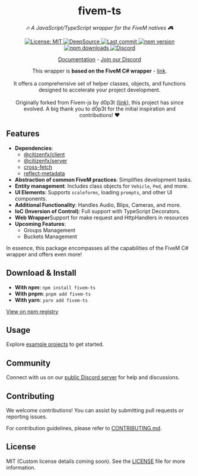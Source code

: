 <h1 style="text-align: center;">fivem-ts</h1>

<p style="text-align: center; font-style: italic;">
  <i>🔥 A JavaScript/TypeScript wrapper for the FiveM natives 🎮</i>
</p>

<p style="text-align: center;">
  <a href="https://github.com/Purpose-Dev/fivem-ts/blob/main/LICENSE">
    <img src="https://img.shields.io/badge/License-MIT-blue.svg?style=flat" alt="License: MIT">
  </a>
  <a href="https://app.deepsource.com/gh/Purpose-Dev/fivem-ts/" target="_blank">
    <img alt="DeepSource" title="DeepSource" src="https://app.deepsource.com/gh/Purpose-Dev/fivem-ts.svg/?label=code+coverage&show_trend=true&token=2hNgZBbR-38Suxh234Im3_ck"/>
  </a>
  <a href="https://github.com/Purpose-Dev/fivem-ts/commits/main">
    <img src="https://img.shields.io/github/last-commit/Purpose-Dev/fivem-ts.svg?style=flat" alt="Last commit">
  </a>
  <a href="https://www.npmjs.com/package/fivem-ts">
    <img src="https://img.shields.io/npm/v/fivem-ts?style=flat" alt="npm version">
  </a>
  <a href="https://www.npmjs.com/package/fivem-ts">
    <img src="https://img.shields.io/npm/dm/fivem-ts?style=flat" alt="npm downloads">
  </a>
  <a href="https://discord.gg/Rah7Bt4TeJ">
    <img src="https://img.shields.io/discord/1273215892238372895?label=Discord" alt="Discord">
  </a>
</p>

<p style="text-align: center;">
  <a href="https://purpose-dev.github.io/fivem-ts/">Documentation</a> -
  <a href="https://discord.gg/Rah7Bt4TeJ">Join our Discord</a>
</p>

<p style="text-align: center;">
  This wrapper is <strong>based on the FiveM C# wrapper</strong> - 
  <a href="https://github.com/citizenfx/fivem/tree/master/code/client/clrcore/External">link</a>.
  <br><br>
  It offers a comprehensive set of helper classes, objects, and functions designed to accelerate your project development.
  <br><br>
  Originally forked from Fivem-js by d0p3t (<a href="https://github.com/d0p3t/fivem-js">link</a>), 
  this project has since evolved. A big thank you to d0p3t for the initial inspiration and contributions! ❤️
</p>

<h2>Features</h2>

<ul>
  <li><strong>Dependencies</strong>:
    <ul>
      <li><a href="https://www.npmjs.com/package/@citizenfx/client">@citizenfx/client</a></li>
      <li><a href="https://www.npmjs.com/package/@citizenfx/server">@citizenfx/server</a></li>
      <li><a href="https://www.npmjs.com/package/cross-fetch">cross-fetch</a></li>
      <li><a href="https://www.npmjs.com/package/reflect-metadata">reflect-metadata</a></li>
    </ul>
  </li>
  <li><strong>Abstraction of common FiveM practices</strong>: Simplifies development tasks.</li>
  <li><strong>Entity management</strong>: Includes class objects for <code>Vehicle</code>, <code>Ped</code>, and more.</li>
  <li><strong>UI Elements</strong>: Supports <code>scaleforms</code>, loading <code>prompts</code>, and other UI components.</li>
  <li><strong>Additional Functionality</strong>: Handles Audio, Blips, Cameras, and more.</li>
  <li><strong>IoC (Inversion of Control)</strong>: Full support with TypeScript Decorators.</li>
  <li><strong>Web Wrapper</strong>Support for make request and HttpHandlers in resources</li>
  <li><strong>Upcoming Features</strong>:
    <ul>
      <li>Groups Management</li>
      <li>Buckets Management</li>
    </ul>
  </li>
</ul>

<p>In essence, this package encompasses all the capabilities of the FiveM C# wrapper and offers even more!</p>

<h2>Download & Install</h2>

<ul>
  <li><strong>With npm</strong>: <code>npm install fivem-ts</code></li>
  <li><strong>With pnpm</strong>: <code>pnpm add fivem-ts</code></li>
  <li><strong>With yarn</strong>: <code>yarn add fivem-ts</code></li>
</ul>

<p><a href="https://www.npmjs.com/package/fivem-ts">View on npm registry</a></p>

<h2>Usage</h2>

<p>Explore <a href="https://github.com/Purpose-Dev/fivem-ts/tree/main/examples">example projects</a> to get started.</p>

<h2>Community</h2>

<p>Connect with us on our <a href="https://discord.gg/Rah7Bt4TeJ">public Discord server</a> for help and discussions.</p>

<h2>Contributing</h2>

<p>We welcome contributions! You can assist by submitting pull requests or reporting issues.</p>

<p>For contribution guidelines, please refer to <a href="./CONTRIBUTING.md">CONTRIBUTING.md</a>.</p>

<h2>License</h2>

<p>MIT (Custom license details coming soon). See the <a href="https://github.com/Purpose-Dev/fivem-ts/blob/main/LICENSE">LICENSE</a> file for more information.</p>
